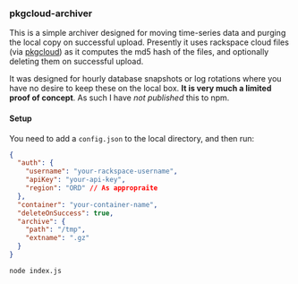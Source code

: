 ### pkgcloud-archiver

This is a simple archiver designed for moving time-series data and purging the
local copy on successful upload. Presently it uses rackspace cloud files (via
[pkgcloud](https://github.com/pkgcloud/pkgcloud)) as it computes the md5 hash
of the files, and optionally deleting them on successful upload.

It was designed for hourly database snapshots or log rotations where you have no
desire to keep these on the local box. **It is very much a limited proof of
concept**. As such I have *not published* this to npm.

#### Setup

You need to add a `config.json` to the local directory, and then run:

```json
{
  "auth": {
    "username": "your-rackspace-username",
    "apiKey": "your-api-key",
    "region": "ORD" // As appropraite
  },
  "container": "your-container-name",
  "deleteOnSuccess": true,
  "archive": {
    "path": "/tmp",
    "extname": ".gz"
  }
}
```

`node index.js`
